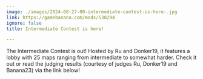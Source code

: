 ```yaml
---
image: ./images/2024-08-27-00-intermediate-contest-is-here-.jpg
link: https://gamebanana.com/mods/538294
ignore: false
title: Intermediate Contest is here!

---
```


The Intermediate Contest is out! Hosted by Ru and Donker19, it features a lobby with 25 maps ranging from intermediate to somewhat harder. Check it out or read the judging results (courtesy of judges Ru, Donker19 and Banana23) via the link below!